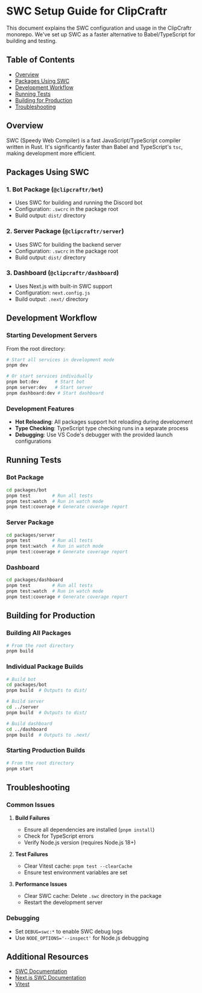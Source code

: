 # SWC Setup Guide for ClipCraftr

This document explains the SWC configuration and usage in the ClipCraftr monorepo. We've set up SWC as a faster alternative to Babel/TypeScript for building and testing.

## Table of Contents

- [Overview](#overview)
- [Packages Using SWC](#packages-using-swc)
- [Development Workflow](#development-workflow)
- [Running Tests](#running-tests)
- [Building for Production](#building-for-production)
- [Troubleshooting](#troubleshooting)

## Overview

SWC (Speedy Web Compiler) is a fast JavaScript/TypeScript compiler written in Rust. It's significantly faster than Babel and TypeScript's `tsc`, making development more efficient.

## Packages Using SWC

### 1. Bot Package (`@clipcraftr/bot`)

- Uses SWC for building and running the Discord bot
- Configuration: `.swcrc` in the package root
- Build output: `dist/` directory

### 2. Server Package (`@clipcraftr/server`)

- Uses SWC for building the backend server
- Configuration: `.swcrc` in the package root
- Build output: `dist/` directory

### 3. Dashboard (`@clipcraftr/dashboard`)

- Uses Next.js with built-in SWC support
- Configuration: `next.config.js`
- Build output: `.next/` directory

## Development Workflow

### Starting Development Servers

From the root directory:

```bash
# Start all services in development mode
pnpm dev

# Or start services individually
pnpm bot:dev      # Start bot
pnpm server:dev   # Start server
pnpm dashboard:dev # Start dashboard
```

### Development Features

- **Hot Reloading**: All packages support hot reloading during development
- **Type Checking**: TypeScript type checking runs in a separate process
- **Debugging**: Use VS Code's debugger with the provided launch configurations

## Running Tests

### Bot Package

```bash
cd packages/bot
pnpm test        # Run all tests
pnpm test:watch  # Run in watch mode
pnpm test:coverage # Generate coverage report
```

### Server Package

```bash
cd packages/server
pnpm test        # Run all tests
pnpm test:watch  # Run in watch mode
pnpm test:coverage # Generate coverage report
```

### Dashboard

```bash
cd packages/dashboard
pnpm test        # Run all tests
pnpm test:watch  # Run in watch mode
pnpm test:coverage # Generate coverage report
```

## Building for Production

### Building All Packages

```bash
# From the root directory
pnpm build
```

### Individual Package Builds

```bash
# Build bot
cd packages/bot
pnpm build  # Outputs to dist/

# Build server
cd ../server
pnpm build  # Outputs to dist/

# Build dashboard
cd ../dashboard
pnpm build  # Outputs to .next/
```

### Starting Production Builds

```bash
# From the root directory
pnpm start
```

## Troubleshooting

### Common Issues

1. **Build Failures**
   - Ensure all dependencies are installed (`pnpm install`)
   - Check for TypeScript errors
   - Verify Node.js version (requires Node.js 18+)

2. **Test Failures**
   - Clear Vitest cache: `pnpm test --clearCache`
   - Ensure test environment variables are set

3. **Performance Issues**
   - Clear SWC cache: Delete `.swc` directory in the package
   - Restart the development server

### Debugging

- Set `DEBUG=swc:*` to enable SWC debug logs
- Use `NODE_OPTIONS='--inspect'` for Node.js debugging

## Additional Resources

- [SWC Documentation](https://swc.rs/)
- [Next.js SWC Documentation](https://nextjs.org/docs/advanced-features/compiler)
- [Vitest](https://vitest.dev/)
